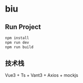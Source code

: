 # biu

## Run Project

```sh
npm install
npm run dev
npm run build
```

## 技术栈

Vue3 + Ts + Vant3 + Axios + mockjs
